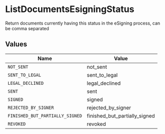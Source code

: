 # ListDocumentsEsigningStatus

Return documents currently having this status in the eSigning process, can be comma separated


## Values

| Name                            | Value                           |
| ------------------------------- | ------------------------------- |
| `NOT_SENT`                      | not_sent                        |
| `SENT_TO_LEGAL`                 | sent_to_legal                   |
| `LEGAL_DECLINED`                | legal_declined                  |
| `SENT`                          | sent                            |
| `SIGNED`                        | signed                          |
| `REJECTED_BY_SIGNER`            | rejected_by_signer              |
| `FINISHED_BUT_PARTIALLY_SIGNED` | finished_but_partially_signed   |
| `REVOKED`                       | revoked                         |